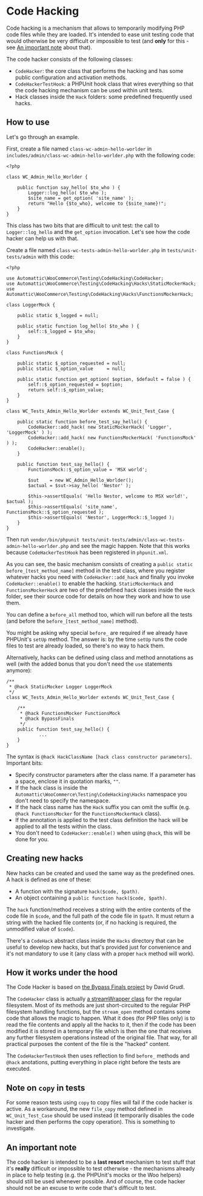 # Code Hacking

Code hacking is a mechanism that allows to temporarily modifying PHP code files while they are loaded. It's intended to ease unit testing code that would otherwise be very difficult or impossible to test (and **only** for this - see [An important note](#an-important-note) about that).

The code hacker consists of the following classes:

 * `CodeHacker`: the core class that performs the hacking and has some public configuration and activation methods.
 * `CodeHackerTestHook`: a PHPUnit hook class that wires everything so that the code hacking mechanism can be used within unit tests.
 * Hack classes inside the `Hack` folders: some predefined frequently used hacks.

## How to use

Let's go through an example.

First, create a file named `class-wc-admin-hello-worlder` in `includes/admin/class-wc-admin-hello-worlder.php` with the following code:

```
<?php

class WC_Admin_Hello_Worlder {

	public function say_hello( $to_who ) {
		Logger::log_hello( $to_who );
		$site_name = get_option( 'site_name' );
		return "Hello {$to_who}, welcome to {$site_name}!";
	}
}
```

This class has two bits that are difficult to unit test: the call to `Logger::log_hello` and the `get_option` invocation. Let's see how the code hacker can help us with that. 

Create a file named `class-wc-tests-admin-hello-worlder.php` in `tests/unit-tests/admin` with this code:

```
<?php

use Automattic\WooCommerce\Testing\CodeHacking\CodeHacker;
use Automattic\WooCommerce\Testing\CodeHacking\Hacks\StaticMockerHack;
use Automattic\WooCommerce\Testing\CodeHacking\Hacks\FunctionsMockerHack;

class LoggerMock {

	public static $_logged = null;

	public static function log_hello( $to_who ) {
		self::$_logged = $to_who;
	}
}

class FunctionsMock {

	public static $_option_requested = null;
	public static $_option_value     = null;

	public static function get_option( $option, $default = false ) {
		self::$_option_requested = $option;
		return self::$_option_value;
	}
}

class WC_Tests_Admin_Hello_Worlder extends WC_Unit_Test_Case {

	public static function before_test_say_hello() {
		CodeHacker::add_hack( new StaticMockerHack( 'Logger', 'LoggerMock' ) );
		CodeHacker::add_hack( new FunctionsMockerHack( 'FunctionsMock' ) );
		CodeHacker::enable();
	}

	public function test_say_hello() {
		FunctionsMock::$_option_value = 'MSX world';

		$sut    = new WC_Admin_Hello_Worlder();
		$actual = $sut->say_hello( 'Nestor' );

		$this->assertEquals( 'Hello Nestor, welcome to MSX world!', $actual );
		$this->assertEquals( 'site_name', FunctionsMock::$_option_requested );
		$this->assertEquals( 'Nestor', LoggerMock::$_logged );
	}
}
```

Then run `vendor/bin/phpunit tests/unit-tests/admin/class-wc-tests-admin-hello-worlder.php` and see the magic happen. Note that this works because `CodeHackerTestHook` has been registered in `phpunit.xml`.

As you can see, the basic mechanism consists of creating a `public static before_[test_method_name]` method in the test class, where you register whatever hacks you need with `CodeHacker::add_hack` and finally you invoke `CodeHacker::enable()` to enable the hacking. `StaticMockerHack` and `FunctionsMockerHack` are two of the predefined hack classes inside the `Hack` folder, see their source code for details on how they work and how to use them. 

You can define a `before_all` method too, which will run before all the tests (and before the `before_[test_method_name]` method).

You might be asking why special `before_` are required if we already have PHPUnit's `setUp` method. The answer is: by the time `setUp` runs the code files to test are already loaded, so there's no way to hack them.

Alternatively, hacks can be defined using class and method annotations as well (with the added bonus that you don't need the `use` statements anymore):

```
/**
 * @hack StaticMocker Logger LoggerMock
 */
class WC_Tests_Admin_Hello_Worlder extends WC_Unit_Test_Case {

	/**
	 * @hack FunctionsMocker FunctionsMock
	 * @hack BypassFinals
	 */
	public function test_say_hello() {
            ...
	}
}
```

The syntax is `@hack HackClassName [hack class constructor parameters]`. Important bits:

* Specify constructor parameters after the class name. If a parameter has a space, enclose it in quotation marks, `""`. 
* If the hack class is inside the `Automattic\WooCommerce\Testing\CodeHacking\Hacks` namespace you don't need to specify the namespace.
* If the hack class name has the `Hack` suffix you can omit the suffix (e.g. `@hack FunctionsMocker` for the `FunctionsMockerHack` class).
* If the annotation is applied to the test class definition the hack will be applied to all the tests within the class. 
* You don't need to `CodeHacker::enable()` when using `@hack`, this will be done for you.

## Creating new hacks

New hacks can be created and used the same way as the predefined ones. A hack is defined as one of these:

* A function with the signature `hack($code, $path)`.
* An object containing a `public function hack($code, $path)`.

The `hack` function/method receives a string with the entire contents of the code file in `$code`, and the full path of the code file in `$path`. It must return a string with the hacked file contents (or, if no hacking is required, the unmodified value of `$code`).

There's a `CodeHack` abstract class inside the `Hacks` directory that can be useful to develop new hacks, but that's provided just for convenience and it's not mandatory to use it (any class with a proper `hack` method will work).
 
## How it works under the hood

The Code Hacker is based on [the Bypass Finals project](https://github.com/dg/bypass-finals) by David Grudl.

The `CodeHacker` class is actually [a streamWrapper class](https://www.php.net/manual/en/class.streamwrapper.php) for the regular filesystem. Most of its methods are just short-circuited to the regular PHP filesystem handling functions, but the `stream_open` method contains some code that allows the magic to happen. What it does (for PHP files only) is to read the file contents and apply all the hacks to it, then if the code has been modified it is stored in a temporary file which is then the one that receives any further filesystem operations instead of the original file. That way, for all practical purposes the content of the file is the "hacked" content.   

The `CodeHackerTestHook` then uses reflection to find `before_` methods and `@hack` anotations, putting everything in place right before the tests are executed.

## Note on `copy` in tests

For some reason tests using `copy` to copy files will fail if the code hacker is active. As a workaround, the new `file_copy` method defined in `WC_Unit_Test_Case` should be used instead (it temporarily disables the code hacker and then performs the copy operation). This is something to investigate.

## An important note

The code hacker is intended to be a **last resort** mechanism to test stuff that it's **really** difficult or impossible to test otherwise - the mechanisms already in place to help testing (e.g. the PHPUnit's mocks or the Woo helpers) should still be used whenever possible. And of course, the code hacker should not be an excuse to write code that's difficult to test.
